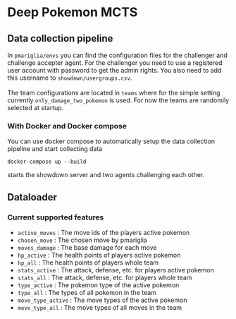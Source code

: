 # Deep Pokemon MCTS

## Data collection pipeline

In ```pmariglia/envs``` you can find the configuration
files for the challenger and challenge accepter agent. 
For the challenger you need to use a registered user account
with password to get the admin rights. You also need to
add this username to ```showdown/usergroups.csv```. <br><br>
The team configurations are located in ```teams``` where
for the simple setting currently ```only_damage_two_pokemon```
is used. For now the teams are randomily selected at startup.

### With Docker and Docker compose

You can use docker compose to automatically setup the
data collection pipeline and start collecting data
```
docker-compose up --build
```
starts the showdown server and two agents 
challenging each other.

## Dataloader

### Current supported features

* `active_moves` : The move ids of the players active pokemon
* `chosen_move`  : The chosen move by pmariglia
* `moves_damage` : The base damage for each move
* `hp_active`    : The health points of players active pokemon
* `hp_all` : The health points of players whole team
* `stats_active` : The attack, defense, etc. for players active pokemon
* `stats_all` : The attack, defense, etc. for players whole team
* `type_active` : The pokemon type of the active pokemon
* `type_all` : The types of all pokemon in the team
* `move_type_active` : The move types of the active pokemon
* `move_type_all` : The move types of all moves in the team